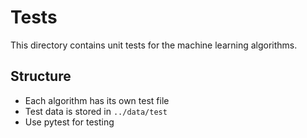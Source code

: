 # Tests

This directory contains unit tests for the machine learning algorithms.

## Structure
- Each algorithm has its own test file
- Test data is stored in `../data/test`
- Use pytest for testing